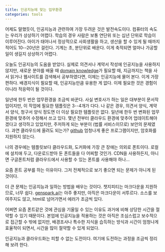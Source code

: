 ```yaml
---
title: 인공지능에 맞는 업무환경
categories: tools
---
```

어제도 말했듯이, 인공지능과 관련하여 가장 두려운 것은 발전속도이다. 컴퓨터의 속도는 우리가 상상하기 어렵다. 학습의 경우 사람은 보통 연단위 또는 십년 단위로 학습이 이루어진다. 아이가 태어나서 정상적으로 사회생활을 하고, 생산을 할 수 있게 될 때까지 적어도 10--20년은 걸린다. 기계는 초, 분단위로 배운다. 이게 축적되면 얼마나 가공할 일이 생길지 상상하기 어렵다.

오늘도 인공지능의 도움을 받았다. 실제로 의견서나 계약서 작성에 인공지능을 사용하지 않지만, 새로운 분야를 배울 때 [domain knowledge](https://en.wikipedia.org/wiki/Domain_knowledge)가 필요할 때, 지금까지는 책을 사서 읽거나 웹사이트를 검색해서 공부하였다면, 이제는 인공지능에 물어 본다. 이게 가장 편하다. 배경지식이 필요할 때, 인공지능만큼 유용한 게 없다. 이제 필요한 것은 경험이 아니라 적응력이 될 것이다.

일년에 한두 번은 업무환경을 조금씩 바꾼다. 사실 변호사가 하는 일은 대부분이 문서작업이지만, 이 작업에 필요한 템플릿은 3--4개가 다다. 나 같은 경우, 의견서 양식, 계약서 양식, 청구서 양식 정도면 더 이상 필요한 템플릿은 없다. 일년에 한두 번 변화된 업무환경에 맞추어 수정해서 쓰고 있다. 몇년 전부터 클라우드 환경에 맞추어 업데이트해야겠다고 생각하고 있었지만, 주저하게 되는 부분이 (법률 서비스이므로) 보안의 문제였다. 과연 클라우드에 올려도 되는가? [github](https://github.com) 엄청나게 좋은 프로그램이지만, 암호화를 지원하지 않는다. 

나의 경우에는 템플릿보다 클라우드화, 도커화에 가장 큰 장애는 의외로 폰트이다. 로컬에 설치애 두고, 다운로드받아 둔 폰트들을 다 어찌할 것인가. CDN을 사용하든지, 아니면 구글폰트처럼 클라우드에서 사용할 수 있는 폰트를 사용해야 하나...

요즘 폰트 공부를 하는 이유이다. 그저 전체적으로 보기 좋으면 되는 문제가 아니게 된 것이다.

더 큰 문제는 인공지능과 일하는 방법을 배우는 것이다. 챗지피티는 마크다운을 지원하므로, 너무 쉽다. [genspark.ai](https://genspark.ai)는 아주 좋지만, 아직은 마크다운이 서투르다. 소스를 보여주지도 않고, html로 넘어가면서 에러가 조금씩 있다. 

어쩌면 요즘 폰트같은 것에 관심을 기울일 수 있는 이유도 과거에 비해 상당한 시간을 절약할 수 있기 때문이다. 본업에 인공지능을 적용하는 것은 아직은 조심스럽고 보수적으로 접근할 수 밖에 없지만, 배경조사나 특수한 지식을 습득하는 방식과 시간이 엄청나게 효율적이 되면서, 시간을 많이 절약할 수 있게 되었다.

인공지능과 클라우드화는 피할 수 없는 도전이다. 여기에 도전하는 과정을 조금씩 정리해 보려 한다.